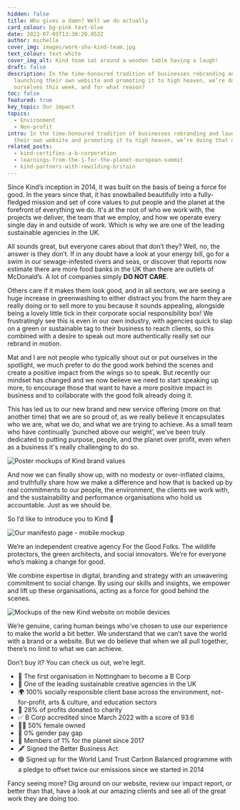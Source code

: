 ```yaml
---
hidden: false
title: Who gives a damn? Well we do actually
card_colour: bg-pink text-blue
date: 2023-07-05T13:30:20.852Z
author: michelle
cover_img: images/work-shu-kind-team.jpg
text_colour: text-white
cover_img_alt: Kind team sat around a wooden table having a laugh!
draft: false
description: In the time-honoured tradition of businesses rebranding and
  launching their own website and promoting it to high heaven, we’re doing that
  ourselves this week, and for what reason?
toc: false
featured: true
key_topic: Our impact
topics:
  - Environment
  - Non-profit
intro: In the time-honoured tradition of businesses rebranding and launching
  their own website and promoting it to high heaven, we’re doing that ourselves this week, and for what reason? Does anyone give a damn? Probably not, which is fair, but we do, and here is why…
related_posts:
  - kind-certifies-a-b-corporation
  - learnings-from-the-1-for-the-planet-european-summit
  - kind-partners-with-rewilding-britain
---
```


Since Kind’s inception in 2014, it was built on the basis of being a force for good. In the years since that, it has snowballed beautifully into a fully-fledged mission and set of core values to put people and the planet at the forefront of everything we do. It's at the root of who we work with, the projects we deliver, the team that we employ, and how we operate every single day in and outside of work. Which is why we are one of the leading sustainable agencies in the UK. 

All sounds great, but everyone cares about that don’t they? Well, no, the answer is they don’t. If in any doubt have a look at your energy bill, go for a swim in our sewage-infested rivers and seas, or discover that reports now estimate there are more food banks in the UK than there are outlets of McDonald’s. A lot of companies simply **DO NOT CARE**.

Others care if it makes them look good, and in all sectors, we are seeing a huge increase in greenwashing to either distract you from the harm they are really doing or to sell more to you because it sounds appealing, alongside being a lovely little tick in their corporate social responsibility box! We frustratingly see this is even in our own industry, with agencies quick to slap on a green or sustainable tag to their business to reach clients, so this combined with a desire to speak out more authentically really set our rebrand in motion. 

Mat and I are not people who typically shout out or put ourselves in the spotlight, we much prefer to do the good work behind the scenes and create a positive impact from the wings so to speak. But recently our mindset has changed and we now believe we need to start speaking up more, to encourage those that want to have a more positive impact in business and to collaborate with the good folk already doing it.

This has led us to our new brand and new service offering (more on that another time) that we are so proud of, as we really believe it encapsulates who we are, what we do, and what we are trying to achieve. As a small team who have continually ‘punched above our weight’, we’ve been truly dedicated to putting purpose, people, and the planet over profit, even when as a business it's really challenging to do so.

![Poster mockups of Kind brand values](../images/brand-values.jpg)

And now we can finally show up, with no modesty or over-inflated claims, and truthfully share how we make a difference and how that is backed up by real commitments to our people, the environment, the clients we work with, and the sustainability and performance organisations who hold us accountable. Just as we should be.

So I’d like to introduce you to Kind 👋

![Our manifesto page - mobile mockup](../images/manifesto-1.jpg)

We’re an independent creative agency For the Good Folks. The wildlife protectors, the green architects, and social innovators. We’re for everyone who’s making a change for good.

We combine expertise in digital, branding and strategy with an unwavering commitment to social change. By using our skills and insights, we empower and lift up these organisations, acting as a force for good behind the scenes.

![Mockups of the new Kind website on mobile devices](../images/7.3-website-launch-linkedin-instagram-1080x1080.png)

We’re genuine, caring human beings who’ve chosen to use our experience to make the world a bit better. We understand that we can’t save the world with a brand or a website. But we do believe that when we all pull together, there’s no limit to what we can achieve.

Don’t buy it? You can check us out, we’re legit.

<ul class="list-none">
<li>🥇 The first organisation in Nottingham to become a B Corp</li>
<li>🌳 One of the leading sustainable creative agencies in the UK</li>
<li>🌍 100% socially responsible client base across the environment, not-for-profit, arts & culture, and education sectors</li>
<li>👐 28% of profits donated to charity</li>
<li>✅ B Corp accredited since March 2022 with a score of 93.6</li>
<li>🙋‍♀️ 50% female owned</li>
<li>👊 0% gender pay gap</li>
<li>🤝 Members of 1% for the planet since 2017</li>
<li>🖋 Signed the Better Business Act</li>
<li>🟢 Signed up for the World Land Trust Carbon Balanced programme with a pledge to offset twice our emissions since we started in 2014</li>
</ul>

Fancy seeing more? Dig around on our website, review our impact report, or better than that, have a look at our amazing clients and see all of the great work they are doing too.